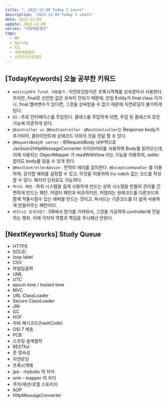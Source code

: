 ```yaml
---
title: "✏️ 2022-12-09 Today I Learn"
description: "2022-12-09 Today I Learn"
date: 2022-12-09
update: 2022-12-09
series: "내일배움캠프"
tags:
  - DB
  - Spring
  - TIL
  - 내일배움캠프
  - 스파르타코딩캠프
---
```


## [TodayKeywords] 오늘 공부한 키워드

- `entitiy에서 final 사용불가` : 지연로딩방식은 프록시객체를 상속받아서 사용한다. 하지만, final로 선언한 값은 상속이 안되기 때문에, 만일 Entity가 final class 이거나, final 멤버변수가 있다면, 그것을 상속받을 수 없기 때문에 지연로딩이 불가하게 된다.
- `DI` : 주로 인터페이스를 주입한다. 클래스를 주입하게 되면, 주입 된 클래스의 모든기능에 의존하게 된다.
- `@Controller vs @RestController` : `@RestController`는 Response body가 추가되어, 클라이언트에 상태코드 이외의 것을 전달 할 수 있다.
- `@RequestBody와 setter` : @RequestBody 내부적으로 Jackson2HttpMessageConverter 라이브러리를 사용하여 Body를 읽어오는데, 이때 사용되는 ObjectMapper 가 readWithView 라는 기능을 이용하여, setter 없이도 body를 읽을 수 있게 한다.
- `@RestControllerAdvice` : 전역의 에러를 감지한다. `@ExceptionHandler` 를 이용하여, 감지할 예외를 설정할 수 있고, 이것을 이용하여 try-catch 없는 코드를 작성 할 수 있다. 패키지 단위로도 가능하다.
- `파사드 패턴` : 하위 시스템을 쉽게 사용하게 만드는 상위 시스템을 만들어 관리를 간편하게 만드는 패턴. 어댑터 패턴과 비슷하지만, 어댑터는 원래코드를 다른코드와 함께 작돌시킬수 있는 래퍼를 만드는 것이고, 파사드는 기존코드를 더 쉽게 사용하게 만들어주는 패턴이다.
- `비즈니스 로직이란?` : DB에서 뭔가를 가져와서, 그것을 가공하여 controller에 전달하는 행위. 이때 각자의 역할과 책임을 무시해선 안된다.

## [NextKeyworks] Study Queue

- HTTPS
- SOLID
- loop label
- CSV
- 파일입출력
- UML
- UTC
- epoch time / Instant time
- MVC
- URL ClassLoader
- Secure ClassLoader
- JNI
- GC
- HOF
- 자바 해시코드(hashCode)
- OSI 7 계층
- PCB
- 스프링 설계철학
- RESTful
- 준 영속성
- 지연로딩
- 프록시객체
- jpa - mybatis 의 차이
- orm - mapper 의 차이
- 쿠키/세션/로컬 스토리지
- AOP
- HttpMessageConverter
